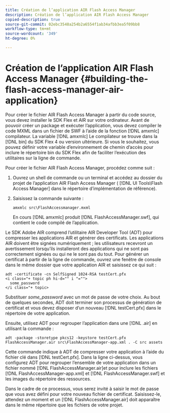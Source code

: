 ```yaml
---
title: Création de l’application AIR Flash Access Manager
description: Création de l’application AIR Flash Access Manager
copied-description: true
source-git-commit: 02ebc3548a254b2a6554f1ab34afbb3ea5f09bb8
workflow-type: tm+mt
source-wordcount: '349'
ht-degree: 0%

---
```


# Création de l’application AIR Flash Access Manager {#building-the-flash-access-manager-air-application}

Pour créer le fichier AIR Flash Access Manager à partir du code source, vous devez installer le SDK Flex et AIR sur votre ordinateur. Avant de pouvoir créer un package et exécuter l’application, vous devez compiler le code MXML dans un fichier de SWF à l’aide de la fonction [!DNL amxmlc] compilateur. La variable [!DNL amxmlc] Le compilateur se trouve dans la [!DNL bin] du SDK Flex 4 ou version ultérieure. Si vous le souhaitez, vous pouvez définir votre variable d’environnement de chemin d’accès pour inclure le répertoire bin du SDK Flex afin de faciliter l’exécution des utilitaires sur la ligne de commande.

Pour créer le fichier AIR Flash Access Manager, procédez comme suit :

1. Ouvrez un shell de commande ou un terminal et accédez au dossier du projet de l’application AIR Flash Access Manager ( [!DNL UI Tools\Flash Access Manager] dans le répertoire d’implémentation de référence).
1. Saisissez la commande suivante :

   ```
   amxmlc src\FlashAccessmanager.mxml
   ```

   En cours [!DNL amxmlc] produit [!DNL FlashAccessManager.swf], qui contient le code compilé de l’application.

Le SDK Adobe AIR comprend l’utilitaire AIR Developer Tool (ADT) pour compresser les applications AIR et générer des certificats. Les applications AIR doivent être signées numériquement ; les utilisateurs recevront un avertissement lorsqu’ils installeront des applications qui ne sont pas correctement signées ou qui ne le sont pas du tout. Pour générer un certificat à partir de la ligne de commande, ouvrez une fenêtre de console dans le même dossier que votre application AIR et saisissez ce qui suit :

```
adt -certificate -cn SelfSigned 1024-RSA testCert.pfx  
<i class="+ topic ph hi-d="" i "="">
  some_password 
</i class="+ topic>
```

Substituer *some_password* avec un mot de passe de votre choix. Au bout de quelques secondes, ADT doit terminer son processus de génération de certificat et vous devez disposer d’un nouveau [!DNL testCert.pfx] dans le répertoire de votre application.

Ensuite, utilisez ADT pour regrouper l’application dans une [!DNL .air] en utilisant la commande :

```
adt -package -storetype pkcs12 -keystore testCert.pfx FlashAccessManager.air src\FlashAccessManager-app.xml . -C src assets
```

Cette commande indique à ADT de compresser votre application à l’aide du fichier clé dans [!DNL testCert.pfx]. Dans la ligne ci-dessus, vous configurez ADT pour regrouper l’ensemble de votre application dans un fichier nommé [!DNL FlashAccessManager.air]et pour inclure les fichiers [!DNL FlashAccessManager-app.xml] et [!DNL FlashAccessManager.swf] et les images du répertoire des ressources.

Dans le cadre de ce processus, vous serez invité à saisir le mot de passe que vous avez défini pour votre nouveau fichier de certificat. Saisissez-le, attendez un moment et un [!DNL FlashAccessManager.air] doit apparaître dans le même répertoire que les fichiers de votre projet.
